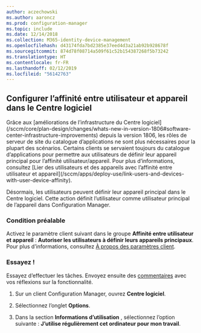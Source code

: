 ```yaml
---
author: aczechowski
ms.author: aaroncz
ms.prod: configuration-manager
ms.topic: include
ms.date: 12/14/2018
ms.collection: M365-identity-device-management
ms.openlocfilehash: d43174fda7bd2385e37eed4d3a21ab92b928678f
ms.sourcegitcommit: 874d78f08714a509f61c52b154387268f5b73242
ms.translationtype: HT
ms.contentlocale: fr-FR
ms.lasthandoff: 02/12/2019
ms.locfileid: "56142763"
---
```

## <a name="bkmk_uda"></a> Configurer l’affinité entre utilisateur et appareil dans le Centre logiciel
<!--3485366--> Grâce aux [améliorations de l’infrastructure du Centre logiciel](/sccm/core/plan-design/changes/whats-new-in-version-1806#software-center-infrastructure-improvements) depuis la version 1806, les rôles de serveur de site du catalogue d’applications ne sont plus nécessaires pour la plupart des scénarios. Certains clients se servaient toujours du catalogue d’applications pour permettre aux utilisateurs de définir leur appareil principal pour l’affinité utilisateur/appareil. Pour plus d’informations, consultez [Lier des utilisateurs et des appareils avec l’affinité entre utilisateur et appareil](/sccm/apps/deploy-use/link-users-and-devices-with-user-device-affinity).

Désormais, les utilisateurs peuvent définir leur appareil principal dans le Centre logiciel. Cette action définit l’utilisateur comme utilisateur principal de l’appareil dans Configuration Manager.


### <a name="prerequisite"></a>Condition préalable

Activez le paramètre client suivant dans le groupe **Affinité entre utilisateur et appareil** : **Autoriser les utilisateurs à définir leurs appareils principaux**. Pour plus d’informations, consultez [À propos des paramètres client](/sccm/core/clients/deploy/about-client-settings#user-and-device-affinity).


### <a name="try-it-out"></a>Essayez !

Essayez d’effectuer les tâches. Envoyez ensuite des [commentaires](/sccm/core/understand/find-help#product-feedback) avec vos réflexions sur la fonctionnalité.

1. Sur un client Configuration Manager, ouvrez **Centre logiciel**.  

2. Sélectionnez l’onglet **Options**.  

3. Dans la section **Informations d’utilisation** , sélectionnez l’option suivante : **J’utilise régulièrement cet ordinateur pour mon travail**.  

